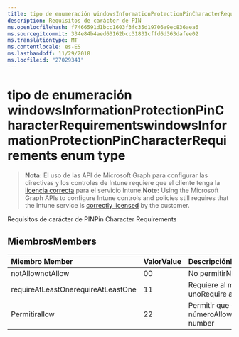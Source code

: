```yaml
---
title: tipo de enumeración windowsInformationProtectionPinCharacterRequirements
description: Requisitos de carácter de PIN
ms.openlocfilehash: f7466591d1bcc1603f3fc35d19706a9ec836aea6
ms.sourcegitcommit: 334e84b4aed63162bcc31831cffd6d363dafee02
ms.translationtype: MT
ms.contentlocale: es-ES
ms.lasthandoff: 11/29/2018
ms.locfileid: "27029341"
---
```

# <a name="windowsinformationprotectionpincharacterrequirements-enum-type"></a><span data-ttu-id="627a0-103">tipo de enumeración windowsInformationProtectionPinCharacterRequirements</span><span class="sxs-lookup"><span data-stu-id="627a0-103">windowsInformationProtectionPinCharacterRequirements enum type</span></span>

> <span data-ttu-id="627a0-104">**Nota:** El uso de las API de Microsoft Graph para configurar las directivas y los controles de Intune requiere que el cliente tenga la [licencia correcta](https://go.microsoft.com/fwlink/?linkid=839381) para el servicio Intune.</span><span class="sxs-lookup"><span data-stu-id="627a0-104">**Note:** Using the Microsoft Graph APIs to configure Intune controls and policies still requires that the Intune service is [correctly licensed](https://go.microsoft.com/fwlink/?linkid=839381) by the customer.</span></span>

<span data-ttu-id="627a0-105">Requisitos de carácter de PIN</span><span class="sxs-lookup"><span data-stu-id="627a0-105">Pin Character Requirements</span></span>
## <a name="members"></a><span data-ttu-id="627a0-106">Miembros</span><span class="sxs-lookup"><span data-stu-id="627a0-106">Members</span></span>
|<span data-ttu-id="627a0-107">Miembro	</span><span class="sxs-lookup"><span data-stu-id="627a0-107">Member</span></span>|<span data-ttu-id="627a0-108">Valor</span><span class="sxs-lookup"><span data-stu-id="627a0-108">Value</span></span>|<span data-ttu-id="627a0-109">Descripción</span><span class="sxs-lookup"><span data-stu-id="627a0-109">Description</span></span>|
|:---|:---|:---|
|<span data-ttu-id="627a0-110">notAllow</span><span class="sxs-lookup"><span data-stu-id="627a0-110">notAllow</span></span>|<span data-ttu-id="627a0-111">0</span><span class="sxs-lookup"><span data-stu-id="627a0-111">0</span></span>|<span data-ttu-id="627a0-112">No permitir</span><span class="sxs-lookup"><span data-stu-id="627a0-112">Not allow</span></span>|
|<span data-ttu-id="627a0-113">requireAtLeastOne</span><span class="sxs-lookup"><span data-stu-id="627a0-113">requireAtLeastOne</span></span>|<span data-ttu-id="627a0-114">1</span><span class="sxs-lookup"><span data-stu-id="627a0-114">1</span></span>|<span data-ttu-id="627a0-115">Requiere al menos uno</span><span class="sxs-lookup"><span data-stu-id="627a0-115">Require atleast one</span></span>|
|<span data-ttu-id="627a0-116">Permitir</span><span class="sxs-lookup"><span data-stu-id="627a0-116">allow</span></span>|<span data-ttu-id="627a0-117">2</span><span class="sxs-lookup"><span data-stu-id="627a0-117">2</span></span>|<span data-ttu-id="627a0-118">Permitir que cualquier número</span><span class="sxs-lookup"><span data-stu-id="627a0-118">Allow any number</span></span>|



